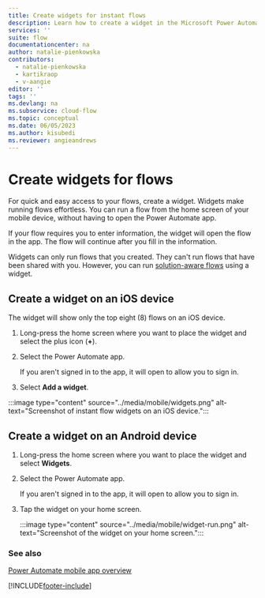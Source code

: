 ```yaml
---
title: Create widgets for instant flows
description: Learn how to create a widget in the Microsoft Power Automate mobile app.
services: ''
suite: flow
documentationcenter: na
author: natalie-pienkowska
contributors:
  - natalie-pienkowska
  - kartikraop
  - v-aangie
editor: ''
tags: ''
ms.devlang: na
ms.subservice: cloud-flow
ms.topic: conceptual
ms.date: 06/05/2023
ms.author: kisubedi
ms.reviewer: angieandrews
---
```


# Create widgets for flows

For quick and easy access to your flows, create a widget. Widgets make running flows effortless. You can run a flow from the home screen of your mobile device, without having to open the Power Automate app.

If your flow requires you to enter information, the widget will open the flow in the app. The flow will continue after you fill in the information.

Widgets can only run flows that you created. They can't run flows that have been shared with you. However, you can run [solution-aware flows](../overview-solution-flows.md) using a widget.

## Create a widget on an iOS device

The widget will show only the top eight (8) flows on an iOS device.

1. Long-press the home screen where you want to place the widget and select the plus icon (**+**).
1. Select the Power Automate app.

    If you aren't signed in to the app, it will open to allow you to sign in.

1. Select **Add a widget**.


:::image type="content" source="../media/mobile/widgets.png" alt-text="Screenshot of instant flow widgets on an iOS device.":::


## Create a widget on an Android device

1. Long-press the home screen where you want to place the widget and select **Widgets**.
1. Select the Power Automate app.

    If you aren't signed in to the app, it will open to allow you to sign in.

1. Tap the widget on your home screen.

    :::image type="content" source="../media/mobile/widget-run.png" alt-text="Screenshot of the widget on your home screen.":::

### See also

[Power Automate mobile app overview](overview-mobile.md)

[!INCLUDE[footer-include](../includes/footer-banner.md)]
